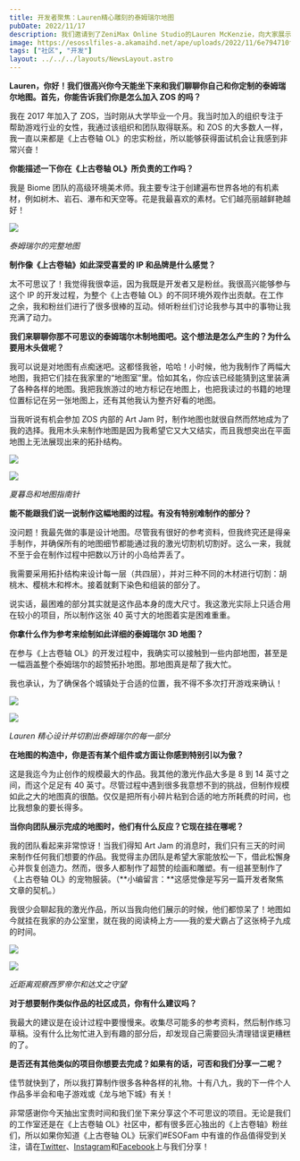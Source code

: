 ```yaml
---
title: 开发者聚焦：Lauren精心雕刻的泰姆瑞尔地图
pubDate: 2022/11/17
description: 我们邀请到了ZeniMax Online Studio的Lauren McKenzie，向大家展示她令人不可思议的作品：泰姆瑞尔木雕地图。
image: https://esosslfiles-a.akamaihd.net/ape/uploads/2022/11/6e794710f41609c5ec44569ebb554b9e.jpg
tags: ["社区", "开发"]
layout: ../../../layouts/NewsLayout.astro
---
```


**Lauren，你好！我们很高兴你今天能坐下来和我们聊聊你自己和你定制的泰姆瑞尔地图。首先，你能告诉我们你是怎么加入 ZOS 的吗？**

我在 2017 年加入了 ZOS，当时刚从大学毕业一个月。我当时加入的组织专注于帮助游戏行业的女性，我通过该组织和团队取得联系。和 ZOS 的大多数人一样，我一直以来都是《上古卷轴 OL》的忠实粉丝，所以能够获得面试机会让我感到非常兴奋！

**你能描述一下你在《上古卷轴 OL》所负责的工作吗？**

我是 Biome 团队的高级环境美术师。我主要专注于创建遍布世界各地的有机素材，例如树木、岩石、瀑布和天空等。花是我最喜欢的素材。它们越亮丽越鲜艳越好！

![](https://esosslfiles-a.akamaihd.net/ape/uploads/2022/11/fa9d3cbe1609a95f5ed8621d0c6513d2.jpg)

_泰姆瑞尔的完整地图_

**制作像《上古卷轴》如此深受喜爱的 IP 和品牌是什么感觉？**

太不可思议了！我觉得我很幸运，因为我既是开发者又是粉丝。我很高兴能够参与这个 IP 的开发过程，为整个《上古卷轴 OL》的不同环境外观作出贡献。在工作之余，我和粉丝们进行了很多很棒的互动。倾听粉丝们讨论我参与其中的事物让我充满了动力。

**我们来聊聊你那不可思议的泰姆瑞尔木制地图吧。这个想法是怎么产生的？为什么要用木头做呢？**

我可以说是对地图有点痴迷吧。这都怪我爸，哈哈！小时候，他为我制作了两幅大地图，我把它们挂在我家里的“地图室”里。恰如其名，你应该已经能猜到这里装满了各种各样的地图。我把我旅游过的地方标记在地图上，也把我读过的书籍的地理位置标记在另一张地图上，还有其他我认为整齐好看的地图。

当我听说有机会参加 ZOS 内部的 Art Jam 时，制作地图也就很自然而然地成为了我的选择。我用木头来制作地图是因为我希望它又大又结实，而且我想突出在平面地图上无法展现出来的拓扑结构。

![](https://esosslfiles-a.akamaihd.net/ape/uploads/2022/11/b98f262b7f3571af4361928a4371ca53.jpg)

![](https://esosslfiles-a.akamaihd.net/ape/uploads/2022/11/828d9b8c4ae864113fc09478dd0d64c9.jpg)

_夏暮岛和地图指南针_

**能不能跟我们说一说制作这幅地图的过程。有没有特别难制作的部分？**

没问题！我最先做的事是设计地图。尽管我有很好的参考资料，但我终究还是得亲手制作，并确保所有的地图细节都能通过我的激光切割机切割好。这么一来，我就不至于会在制作过程中把数以万计的小岛给弄丢了。

我需要采用拓扑结构来设计每一层（共四层），并对三种不同的木材进行切割：胡桃木、樱桃木和桦木。接着就剩下染色和组装的部分了。

说实话，最困难的部分其实就是这作品本身的庞大尺寸。我这激光实际上只适合用在较小的项目，所以制作这张 40 英寸大的地图着实是困难重重。

**你拿什么作为参考来绘制如此详细的泰姆瑞尔 3D 地图？**

在参与《上古卷轴 OL》的开发过程中，我确实可以接触到一些内部地图，甚至是一幅涵盖整个泰姆瑞尔的超赞拓扑地图。那地图真是帮了我大忙。

我也承认，为了确保各个城镇处于合适的位置，我不得不多次打开游戏来确认！

![](https://esosslfiles-a.akamaihd.net/ape/uploads/2022/11/7bd311f51bccdda9f2fc058834d440b6.jpg)

![](https://esosslfiles-a.akamaihd.net/ape/uploads/2022/11/c375aac07d7100ce97bd3d0a06d6aadf.jpg)

_Lauren 精心设计并切割出泰姆瑞尔的每一部分_

**在地图的构造中，你是否有某个组件或方面让你感到特别引以为傲？**

这是我迄今为止创作的规模最大的作品。我其他的激光作品大多是 8 到 14 英寸之间，而这个足足有 40
英寸。尽管过程中遇到很多我意想不到的挑战，但制作规模如此之大的地图真的很酷。仅仅是把所有小碎片粘到合适的地方所耗费的时间，也比我想象的要长得多。

**当你向团队展示完成的地图时，他们有什么反应？它现在挂在哪呢？**

我的团队看起来非常惊讶！当我们得知 Art Jam 的消息时，我们只有三天的时间来制作任何我们想要的作品。我觉得主办团队是希望大家能放松一下，借此松懈身心并恢复创造力。然而，很多人都制作了超赞的绘画和雕塑。有一组甚至制作了《上古卷轴
OL》的宠物服装。（**小编留言：**这感觉像是写另一篇开发者聚焦文章的契机。）

我很少会聊起我的激光作品，所以当我向他们展示的时候，他们都惊呆了！地图如今就挂在我家的办公室里，就在我的阅读椅上方——我的爱犬霸占了这张椅子九成的时间。

![](https://esosslfiles-a.akamaihd.net/ape/uploads/2022/11/d41c03c349e0ebe96e03d3822b8fc901.jpg)

![](https://esosslfiles-a.akamaihd.net/ape/uploads/2022/11/cf784b43a7346ab26398574ba09a9a10.jpg)

_近距离观察西罗帝尔和达文之守望_

**对于想要制作类似作品的社区成员，你有什么建议吗？**

我最大的建议是在设计过程中要慢慢来。收集尽可能多的参考资料，然后制作练习草稿。没有什么比匆忙进入到有趣的部分后，却发现自己需要回头清理错误更糟糕的了。

**是否还有其他类似的项目你想要去完成？如果有的话，可否和我们分享一二呢？**

佳节就快到了，所以我打算制作很多各种各样的礼物。十有八九，我的下一件个人作品多半会和电子游戏或《龙与地下城》有关！

非常感谢你今天抽出宝贵时间和我们坐下来分享这个不可思议的项目。无论是我们的工作室还是在《上古卷轴 OL》社区中，都有很多匠心独出的《上古卷轴》粉丝们，所以如果你知道《上古卷轴 OL》玩家们#ESOFam
中有谁的作品值得受到关注，请在[Twitter](https://twitter.com/TESOnline)、[Instagram](https://www.instagram.com/elderscrollsonline/)和[Facebook](https://www.facebook.com/elderscrollsonline)上与我们分享！
